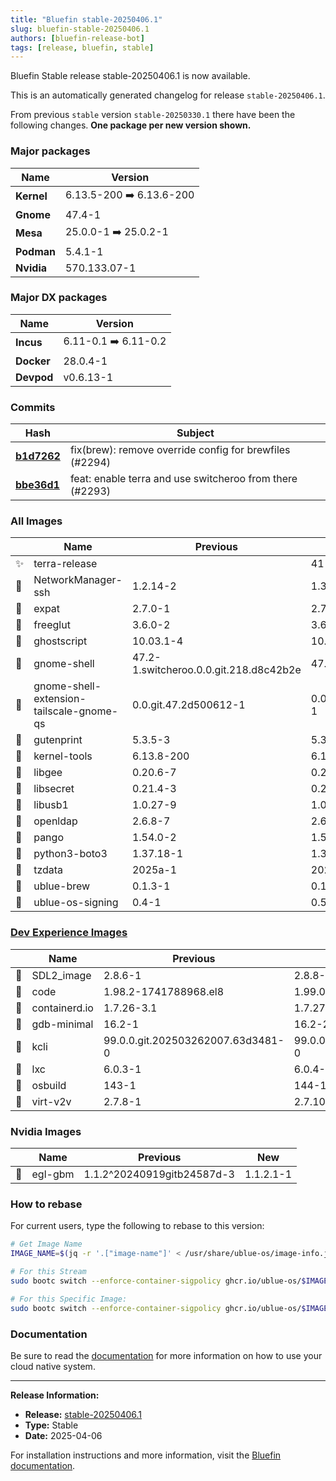 ```yaml
---
title: "Bluefin stable-20250406.1"
slug: bluefin-stable-20250406.1
authors: [bluefin-release-bot]
tags: [release, bluefin, stable]
---
```


Bluefin Stable release stable-20250406.1 is now available.

<!--truncate-->

This is an automatically generated changelog for release `stable-20250406.1`.

From previous `stable` version `stable-20250330.1` there have been the following changes. **One package per new version shown.**

### Major packages

| Name       | Version                  |
| ---------- | ------------------------ |
| **Kernel** | 6.13.5-200 ➡️ 6.13.6-200 |
| **Gnome**  | 47.4-1                   |
| **Mesa**   | 25.0.0-1 ➡️ 25.0.2-1     |
| **Podman** | 5.4.1-1                  |
| **Nvidia** | 570.133.07-1             |

### Major DX packages

| Name       | Version              |
| ---------- | -------------------- |
| **Incus**  | 6.11-0.1 ➡️ 6.11-0.2 |
| **Docker** | 28.0.4-1             |
| **Devpod** | v0.6.13-1            |

### Commits

| Hash                                                                                               | Subject                                                  |
| -------------------------------------------------------------------------------------------------- | -------------------------------------------------------- |
| **[b1d7262](https://github.com/ublue-os/bluefin/commit/b1d7262e6000c2f0080e0ec5393caac301b5a940)** | fix(brew): remove override config for brewfiles (#2294)  |
| **[bbe36d1](https://github.com/ublue-os/bluefin/commit/bbe36d162aec25f1ff0f1614cf688420e112376c)** | feat: enable terra and use switcheroo from there (#2293) |

### All Images

|     | Name                                     | Previous                               | New                   |
| --- | ---------------------------------------- | -------------------------------------- | --------------------- |
| ✨  | terra-release                            |                                        | 41-4                  |
| 🔄  | NetworkManager-ssh                       | 1.2.14-2                               | 1.3.1-1               |
| 🔄  | expat                                    | 2.7.0-1                                | 2.7.1-1               |
| 🔄  | freeglut                                 | 3.6.0-2                                | 3.6.0-4               |
| 🔄  | ghostscript                              | 10.03.1-4                              | 10.03.1-5             |
| 🔄  | gnome-shell                              | 47.2-1.switcheroo.0.0.git.218.d8c42b2e | 47.4-1.switcheroo     |
| 🔄  | gnome-shell-extension-tailscale-gnome-qs | 0.0.git.47.2d500612-1                  | 0.0.git.51.a2270bae-1 |
| 🔄  | gutenprint                               | 5.3.5-3                                | 5.3.5-4               |
| 🔄  | kernel-tools                             | 6.13.8-200                             | 6.13.9-200            |
| 🔄  | libgee                                   | 0.20.6-7                               | 0.20.8-1              |
| 🔄  | libsecret                                | 0.21.4-3                               | 0.21.7-1              |
| 🔄  | libusb1                                  | 1.0.27-9                               | 1.0.28-2              |
| 🔄  | openldap                                 | 2.6.8-7                                | 2.6.9-1               |
| 🔄  | pango                                    | 1.54.0-2                               | 1.56.3-1              |
| 🔄  | python3-boto3                            | 1.37.18-1                              | 1.37.25-1             |
| 🔄  | tzdata                                   | 2025a-1                                | 2025b-1               |
| 🔄  | ublue-brew                               | 0.1.3-1                                | 0.1.3-2               |
| 🔄  | ublue-os-signing                         | 0.4-1                                  | 0.5-1                 |

### [Dev Experience Images](https://docs.projectbluefin.io/bluefin-dx)

|     | Name          | Previous                          | New                               |
| --- | ------------- | --------------------------------- | --------------------------------- |
| 🔄  | SDL2_image    | 2.8.6-1                           | 2.8.8-1                           |
| 🔄  | code          | 1.98.2-1741788968.el8             | 1.99.0-1743632525.el8             |
| 🔄  | containerd.io | 1.7.26-3.1                        | 1.7.27-3.1                        |
| 🔄  | gdb-minimal   | 16.2-1                            | 16.2-2                            |
| 🔄  | kcli          | 99.0.0.git.202503262007.63d3481-0 | 99.0.0.git.202504041447.207141c-0 |
| 🔄  | lxc           | 6.0.3-1                           | 6.0.4-0.1                         |
| 🔄  | osbuild       | 143-1                             | 144-1                             |
| 🔄  | virt-v2v      | 2.7.8-1                           | 2.7.10-1                          |

### Nvidia Images

|     | Name    | Previous                   | New       |
| --- | ------- | -------------------------- | --------- |
| 🔄  | egl-gbm | 1.1.2^20240919gitb24587d-3 | 1.1.2.1-1 |

### How to rebase

For current users, type the following to rebase to this version:

```bash
# Get Image Name
IMAGE_NAME=$(jq -r '.["image-name"]' < /usr/share/ublue-os/image-info.json)

# For this Stream
sudo bootc switch --enforce-container-sigpolicy ghcr.io/ublue-os/$IMAGE_NAME:stable

# For this Specific Image:
sudo bootc switch --enforce-container-sigpolicy ghcr.io/ublue-os/$IMAGE_NAME:stable-20250406.1
```

### Documentation

Be sure to read the [documentation](https://docs.projectbluefin.io/) for more information
on how to use your cloud native system.

---

**Release Information:**

- **Release:** [stable-20250406.1](https://github.com/ublue-os/bluefin/releases/tag/stable-20250406.1)
- **Type:** Stable
- **Date:** 2025-04-06

For installation instructions and more information, visit the [Bluefin documentation](https://docs.projectbluefin.io/).
